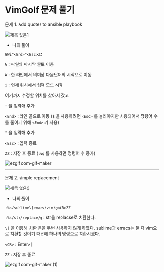 # VimGolf 문제 풀기

문제 1. Add quotes to ansible playbook

![제목 없음1](https://user-images.githubusercontent.com/94671864/144715277-10d1cfc2-8c2c-4c89-81a8-2d7ce3def53a.png)

* 나의 풀이

```
GWi"<End>"<Esc>ZZ
```
`G` : 파일의 마지막 줄로 이동

`W` : 한 라인에서 의미상 다음단어의 시작으로 이동

`i` : 현재 위치에서 입력 모드 시작

여기까지 수정할 위치를 찾아서 갔고

`"` 을 입력해 추가

`<End>` : 라인 끝으로 이동 (`$` 을 사용하려면 `<Esc>` 를 눌러야지만 사용되어서 명령어 수를 줄이기 위해 `<End>` 키 사용)

`"` 을 입력해 추가

`<Esc>` : 입력 종료

`ZZ` : 저장 후 종료 (`:wq` 를 사용하면 명령어 수 증가)

![ezgif com-gif-maker](https://user-images.githubusercontent.com/94671864/144715383-ed9e6106-cf30-4119-a3bb-a77dd7747412.gif)

*********

문제 2. simple replacement

![제목 없음2](https://user-images.githubusercontent.com/94671864/144716178-a0389623-743b-48ce-a458-4c4f231c5891.png)

* 나의 풀이

```
:%s/sublime\|emacs/vim/g<CR>ZZ
```
`:%s/str/replace/g` : str을 replacse로 치환한다.

`\|` 을 이용해 치환 문을 두번 사용하지 않게 하였다. sublime과 emacs는 둘 다 vim으로 치환할 것이기 때문에 하나의 명령으로 치환시켰다.

`<CR>` : Enter키

`ZZ` : 저장 후 종료

![ezgif com-gif-maker (1)](https://user-images.githubusercontent.com/94671864/144716298-af72556e-c0ef-4d57-8db8-fcf5405f14cc.gif)



